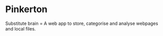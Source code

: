 Pinkerton
=========

Substitute brain = A web app to store, categorise and analyse webpages and local files.
